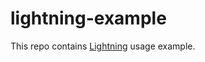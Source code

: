 # lightning-example
This repo contains [Lightning](https://github.com/automatictester/lightning) usage example.
